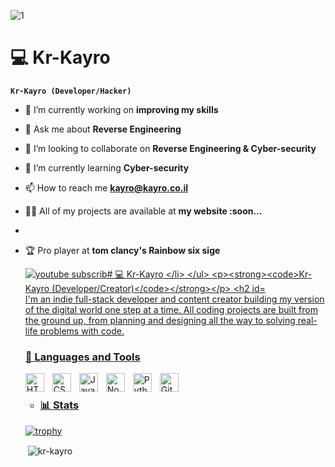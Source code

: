 ![1](https://camo.githubusercontent.com/4fa9a5bdefafee7e59ad2086429306dfc0c902d0db4d2d1fdfb534b1767d9f62/68747470733a2f2f646576656c6f706572732e67697068792e636f6d2f6272616e63682f6d61737465722f7374617469632f6170692d35313264333663303936363236383237313731303861333862626235633537642e676966)
# ‍💻 Kr-Kayro
**`Kr-Kayro (Developer/Hacker)`**

- 🔭 I’m currently working on **improving my skills**

- 💬 Ask me about **Reverse Engineering**

- 👯 I’m looking to collaborate on **Reverse Engineering & Cyber-security**

- 🌱 I’m currently learning **Cyber-security**

- 📫 How to reach me **kayro@kayro.co.il**

- 👨‍💻 All of my projects are available at **my website :soon...**
- 
-  🏆 Pro player at **tom clancy's Rainbow six sige**

   <p align="left">
      <a href="https://discord.gg/n8AgVxah">
         <img alt="youtube subscrib# ‍💻 Kr-Kayro

**`Kr-Kayro (Developer/Creator)`**

I'm an indie full-stack developer and content creator building my version of the digital world one step at a time. All coding projects are built from the ground up, from planning and designing all the way to solving real-life problems with code.
---

### 🧰 Languages and Tools

<img align="left" alt="HTML" width="30px" style="padding-right:10px;" src="https://cdn.jsdelivr.net/gh/devicons/devicon/icons/html5/html5-plain.svg" />
<img align="left" alt="CSS" width="30px" style="padding-right:10px;" src="https://cdn.jsdelivr.net/gh/devicons/devicon/icons/css3/css3-plain.svg" />
<img align="left" alt="JavaScript" width="30px" style="padding-right:10px;" src="https://cdn.jsdelivr.net/gh/devicons/devicon/icons/javascript/javascript-plain.svg" />
<img align="left" alt="NodeJS" width="30px" style="padding-right:10px;" src="https://cdn.jsdelivr.net/gh/devicons/devicon/icons/nodejs/nodejs-original.svg" />
<img align="left" alt="Python" width="30px" style="padding-right:10px;" src="https://cdn.jsdelivr.net/gh/devicons/devicon/icons/python/python-plain.svg" />
<img align="left" alt="GitHub" width="30px" style="padding-right:10px;" src="https://cdn.jsdelivr.net/gh/devicons/devicon/icons/github/github-original.svg" />
<br />




- ### 📊 Stats
[![trophy](https://github-profile-trophy.vercel.app/?username=kr-kayro&theme=matrix)](https://github.com/ryo-ma/github-profile-trophy)

<p>&nbsp;<img align="center" src="https://github-readme-stats.vercel.app/api?username=kr-kayro&show_icons=true&locale=en" alt="kr-kayro" /></p>
